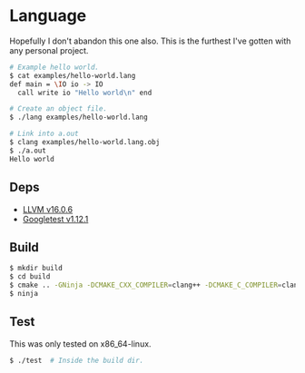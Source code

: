 # Language

Hopefully I don't abandon this one also. This is the furthest I've gotten with
any personal project.

```sh
# Example hello world.
$ cat examples/hello-world.lang
def main = \IO io -> IO
  call write io "Hello world\n" end

# Create an object file.
$ ./lang examples/hello-world.lang

# Link into a.out
$ clang examples/hello-world.lang.obj
$ ./a.out
Hello world
```

## Deps

- [LLVM v16.0.6](https://github.com/llvm/llvm-project/releases/tag/llvmorg-16.0.6)
- [Googletest v1.12.1](https://github.com/google/googletest/releases/tag/release-1.12.1)

## Build

```sh
$ mkdir build
$ cd build
$ cmake .. -GNinja -DCMAKE_CXX_COMPILER=clang++ -DCMAKE_C_COMPILER=clang -DCMAKE_EXPORT_COMPILE_COMMANDS=ON
$ ninja
```

## Test

This was only tested on x86_64-linux.

```sh
$ ./test  # Inside the build dir.
```
